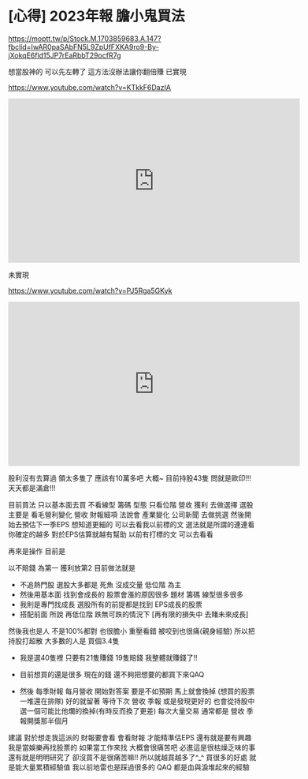 # [心得] 2023年報 膽小鬼買法

https://moptt.tw/p/Stock.M.1703859683.A.147?fbclid=IwAR0paSAbFN5L9ZpUfFXKA9ro9-By-jXokqE6fld15JP7rEaRbbT29ocfR7g

想當股神的  可以先左轉了 這方法沒辦法讓你翻倍賺       已實現

https://www.youtube.com/watch?v=KTkkF6DazIA

<iframe frameborder="0" allowfullscreen="" allow="accelerometer; autoplay; clipboard-write; encrypted-media; gyroscope; picture-in-picture; web-share" title="www screencapture com 2023 12 28 20 30" width="592" height="333" src="https://www.youtube.com/embed/KTkkF6DazIA?enablejsapi=1&amp;origin=https%3A%2F%2Fmoptt.tw&amp;widgetid=7" id="widget8" data-gtm-yt-inspected-6="true" style="background-repeat: no-repeat; box-sizing: inherit; vertical-align: middle;"></iframe>

未實現

https://www.youtube.com/watch?v=PJ5Rga5GKyk

<iframe frameborder="0" allowfullscreen="" allow="accelerometer; autoplay; clipboard-write; encrypted-media; gyroscope; picture-in-picture; web-share" title="www screencapture com 2023 12 29 21 31" width="592" height="333" src="https://www.youtube.com/embed/PJ5Rga5GKyk?enablejsapi=1&amp;origin=https%3A%2F%2Fmoptt.tw&amp;widgetid=5" id="widget6" data-gtm-yt-inspected-6="true" style="background-repeat: no-repeat; box-sizing: inherit; vertical-align: middle;"></iframe>

股利沒有去算過 領太多隻了 應該有10萬多吧 大概~ 目前持股43隻 問就是歐印!!!  天天都是滿倉!!! 



 目前買法 只以基本面去買 不看線型 籌碼 型態 只看位階 營收 獲利 去做選擇 選股 主要是 看毛營利變化  營收 財報細項 法說會 產業變化 公司新聞 去做挑選 然後開始去預估下一季EPS 想知道更細的 可以去看我以前標的文 選法就是所謂的連連看 你確定的越多 對於EPS估算就越有幫助 以前有打標的文 可以去看看   



 再來是操作 目前是



以不賠錢 為第一 獲利放第2 目前做法就是 

- 不追熱門股 選股大多都是 死魚 沒成交量 低位階 為主 
- 然後用基本面 找到會成長的 股票會漲的原因很多  題材 籌碼 線型很多很多 
- 我則是專門找成長 選股所有的前提都是找到 EPS成長的股票 
- 搭配前面 所說 再低位階 跌無可跌的情況下     [再有限的損失中 去賭未來成長] 



然後我也是人 不是100%都對 也很膽小 重壓看錯 被咬到也很痛(親身經驗) 所以把持股打超散 大多數的人是 買個3.4隻 

- 我是選40隻裡 只要有21隻賺錢 19隻賠錢 我整體就賺錢了!! 
- 目前想買的還是很多 現在的錢 還不夠把想要的都買下來QAQ 





- 然後 每季財報 每月營收 開始對答案 要是不如預期 馬上就會換掉 (想買的股票一堆還在排隊) 好的就留著 等待下次 營收 季報 或是發現更好的 也會從持股中 選一個可能比他爛的換掉(有時反而換了更差) 每次大量交易 通常都是 營收 季報開獎那半個月 



 建議  對於想走我這派的 財報要會看 會看財報 才能精準估EPS 還有就是要有興趣 我是當娛樂再找股票的 如果當工作來找 大概會很痛苦吧 必進這是很枯燥乏味的事 還有就是明明研究了 卻沒買不是很痛苦嘛!! 所以就越買越多了^_^ 買很多的好處 就是能大量累積經驗值 我以前地雷也是踩過很多的 QAQ 都是血與淚堆起來的經驗